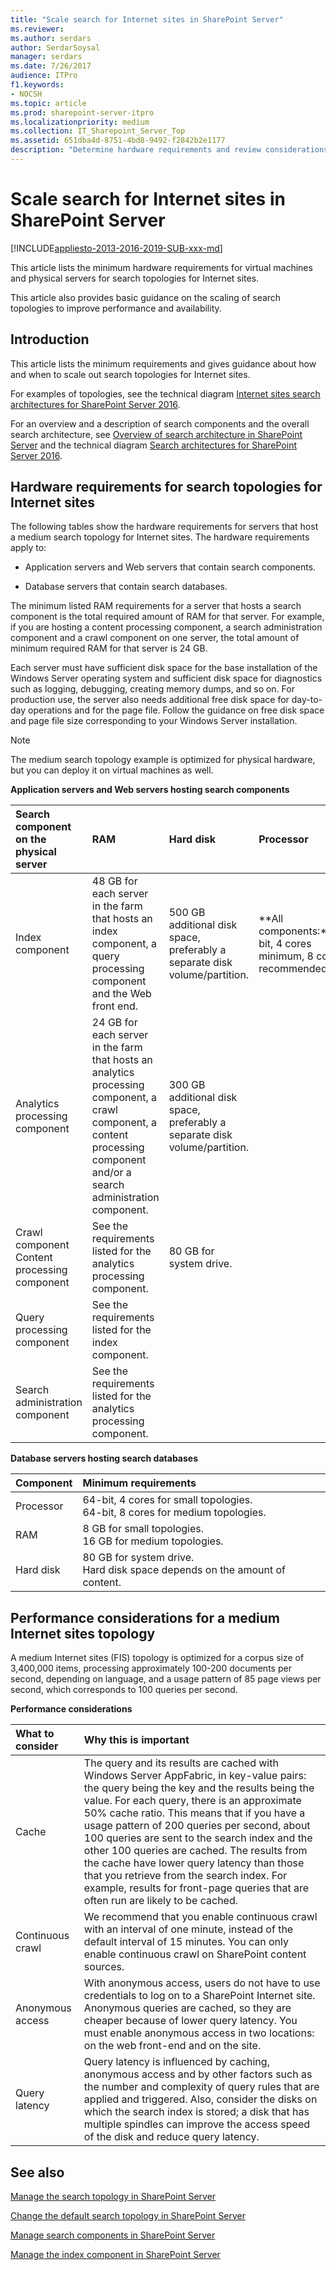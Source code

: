 ```yaml
---
title: "Scale search for Internet sites in SharePoint Server"
ms.reviewer: 
ms.author: serdars
author: SerdarSoysal
manager: serdars
ms.date: 7/26/2017
audience: ITPro
f1.keywords:
- NOCSH
ms.topic: article
ms.prod: sharepoint-server-itpro
ms.localizationpriority: medium
ms.collection: IT_Sharepoint_Server_Top
ms.assetid: 651dba4d-8751-4bd8-9492-f2842b2e1177
description: "Determine hardware requirements and review considerations to scale out SharePoint Server search topologies for Internet sites for performance and availability."
---
```


# Scale search for Internet sites in SharePoint Server

[!INCLUDE[appliesto-2013-2016-2019-SUB-xxx-md](../includes/appliesto-2013-2016-2019-SUB-xxx-md.md)]
  
This article lists the minimum hardware requirements for virtual machines and physical servers for search topologies for Internet sites.
  
This article also provides basic guidance on the scaling of search topologies to improve performance and availability.
  
    
## Introduction

This article lists the minimum requirements and gives guidance about how and when to scale out search topologies for Internet sites.
  
For examples of topologies, see the technical diagram [Internet sites search architectures for SharePoint Server 2016](https://docs.com/officeitpro/2341/internet-sites-search-architectures-for-sharepoint).
  
For an overview and a description of search components and the overall search architecture, see [Overview of search architecture in SharePoint Server](search-architecture-overview.md) and the technical diagram [Search architectures for SharePoint Server 2016](https://download.microsoft.com/download/2/0/8/2081E053-4E56-4B87-87A4-9380D042B95D/SP_2016_Search_Architecture_Model.pdf).
  
## Hardware requirements for search topologies for Internet sites
<a name="HW_FIS"> </a>

The following tables show the hardware requirements for servers that host a medium search topology for Internet sites. The hardware requirements apply to:
  
- Application servers and Web servers that contain search components.
    
- Database servers that contain search databases.
    
The minimum listed RAM requirements for a server that hosts a search component is the total required amount of RAM for that server. For example, if you are hosting a content processing component, a search administration component and a crawl component on one server, the total amount of minimum required RAM for that server is 24 GB.
  
Each server must have sufficient disk space for the base installation of the Windows Server operating system and sufficient disk space for diagnostics such as logging, debugging, creating memory dumps, and so on. For production use, the server also needs additional free disk space for day-to-day operations and for the page file. Follow the guidance on free disk space and page file size corresponding to your Windows Server installation.
  
> [!NOTE]
> The medium search topology example is optimized for physical hardware, but you can deploy it on virtual machines as well. 
  
**Application servers and Web servers hosting search components**

| **Search component on the physical server**  |                                                                                   **RAM**                                                                                   |                               **Hard disk**                                |                          **Processor**                           |
| :------------------------------------------- | :-------------------------------------------------------------------------------------------------------------------------------------------------------------------------- | :------------------------------------------------------------------------- | :--------------------------------------------------------------- |
| Index component                              | 48 GB for each server in the farm that hosts an index component, a query processing component and the Web front end.                                                        | 500 GB additional disk space, preferably a separate disk volume/partition. | **All components:**64-bit, 4 cores minimum, 8 cores recommended. |
| Analytics processing component               | 24 GB for each server in the farm that hosts an analytics processing component, a crawl component, a content processing component and/or a search administration component. | 300 GB additional disk space, preferably a separate disk volume/partition. |                                                                  |
| Crawl component Content processing component | See the requirements listed for the analytics processing component.                                                                                                         | 80 GB for system drive.                                                    |                                                                  |
| Query processing component                   | See the requirements listed for the index component.                                                                                                                        |                                                                            |                                                                  |
| Search administration component              | See the requirements listed for the analytics processing component.                                                                                                         |                                                                            |                                                                  |
   
**Database servers hosting search databases**

| **Component** |                              **Minimum requirements**                               |
| :------------ | :---------------------------------------------------------------------------------- |
| Processor     | 64-bit, 4 cores for small topologies.  <br/> 64-bit, 8 cores for medium topologies. |
| RAM           | 8 GB for small topologies.  <br/> 16 GB for medium topologies.                      |
| Hard disk     | 80 GB for system drive.  <br/> Hard disk space depends on the amount of content.    |
   
## Performance considerations for a medium Internet sites topology
<a name="Scale_FIS"> </a>

A medium Internet sites (FIS) topology is optimized for a corpus size of 3,400,000 items, processing approximately 100-200 documents per second, depending on language, and a usage pattern of 85 page views per second, which corresponds to 100 queries per second.
  
**Performance considerations**

| **What to consider** |                                                                                                                                                                                                                                                                       **Why this is important**                                                                                                                                                                                                                                                                       |
| :------------------- | :-------------------------------------------------------------------------------------------------------------------------------------------------------------------------------------------------------------------------------------------------------------------------------------------------------------------------------------------------------------------------------------------------------------------------------------------------------------------------------------------------------------------------------------------------------------------- |
| Cache                | The query and its results are cached with Windows Server AppFabric, in key-value pairs: the query being the key and the results being the value. For each query, there is an approximate 50% cache ratio. This means that if you have a usage pattern of 200 queries per second, about 100 queries are sent to the search index and the other 100 queries are cached. The results from the cache have lower query latency than those that you retrieve from the search index. For example, results for front-page queries that are often run are likely to be cached. |
| Continuous crawl     | We recommend that you enable continuous crawl with an interval of one minute, instead of the default interval of 15 minutes. You can only enable continuous crawl on SharePoint content sources.                                                                                                                                                                                                                                                                                                                                                                      |
| Anonymous access     | With anonymous access, users do not have to use credentials to log on to a SharePoint Internet site. Anonymous queries are cached, so they are cheaper because of lower query latency. You must enable anonymous access in two locations: on the web front-end and on the site.                                                                                                                                                                                                                                                                                       |
| Query latency        | Query latency is influenced by caching, anonymous access and by other factors such as the number and complexity of query rules that are applied and triggered. Also, consider the disks on which the search index is stored; a disk that has multiple spindles can improve the access speed of the disk and reduce query latency.                                                                                                                                                                                                                                     |
   
## See also
<a name="Scale_FIS"> </a>

[Manage the search topology in SharePoint Server](manage-the-search-topology.md)
  
[Change the default search topology in SharePoint Server](change-the-default-search-topology.md)
  
[Manage search components in SharePoint Server](manage-search-components.md)
  
[Manage the index component in SharePoint Server](manage-the-index-component.md)

